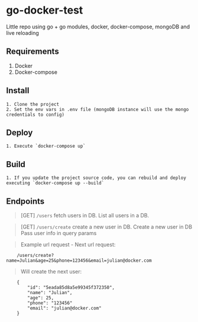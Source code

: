 # go-docker-test
Little repo using go + go modules, docker, docker-compose, mongoDB and live reloading

## Requirements

1. Docker
2. Docker-compose

## Install
```
1. Clone the project
2. Set the env vars in .env file (mongoDB instance will use the mongo credentials to config)
```

## Deploy

```
1. Execute `docker-compose up`
```

## Build

```
1. If you update the project source code, you can rebuild and deploy executing `docker-compose up --build`
```


## Endpoints

> [GET] `/users` fetch users in DB.
> List all users in a DB.

> [GET] `/users/create` create a new user in DB.
> Create a new user in DB
> Pass user info in query params

> Example url request - Next url request:
```
    /users/create?name=Julian&age=25&phone=123456&email=julian@docker.com
```
> Will create the next user:
```
    {
        "id": "5eada85d8a5e99345f372350",
        "name": "Julian",
        "age": 25,
        "phone": "123456"
        "email": "julian@docker.com"
    }
```
